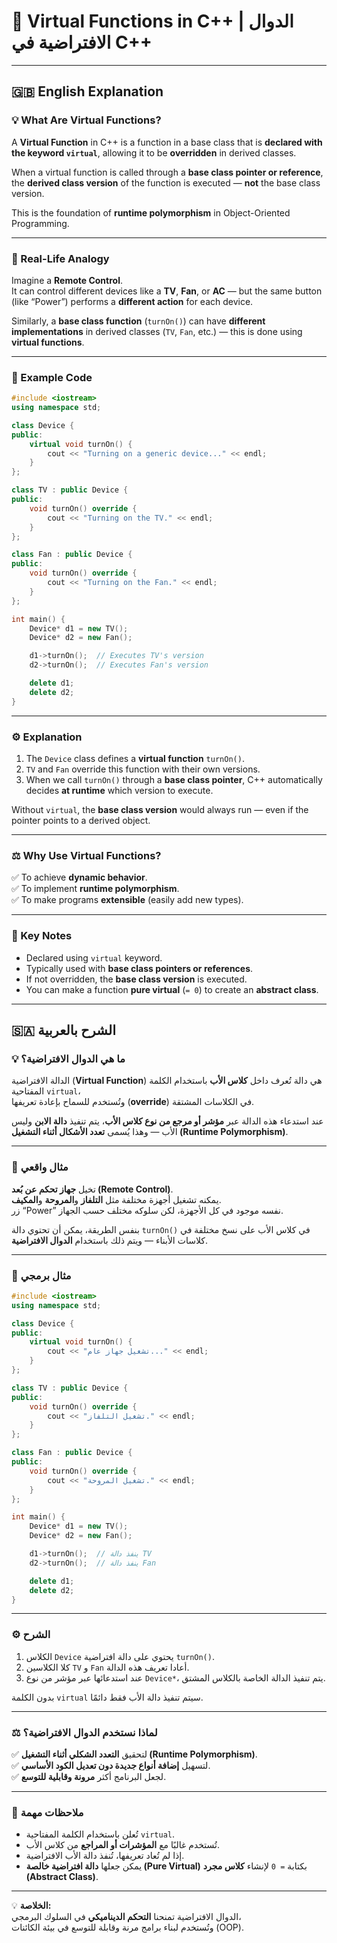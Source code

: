 
# 🧠 Virtual Functions in C++ | الدوال الافتراضية في C++

---

## 🇬🇧 English Explanation

### 💡 What Are Virtual Functions?

A **Virtual Function** in C++ is a function in a base class that is **declared with the keyword `virtual`**, allowing it to be **overridden** in derived classes.

When a virtual function is called through a **base class pointer or reference**, the **derived class version** of the function is executed — **not** the base class version.

This is the foundation of **runtime polymorphism** in Object-Oriented Programming.

---

### 🧩 Real-Life Analogy

Imagine a **Remote Control**.  
It can control different devices like a **TV**, **Fan**, or **AC** — but the same button (like “Power”) performs a **different action** for each device.  

Similarly, a **base class function** (`turnOn()`) can have **different implementations** in derived classes (`TV`, `Fan`, etc.) — this is done using **virtual functions**.

---

### 🧱 Example Code

```cpp
#include <iostream>
using namespace std;

class Device {
public:
    virtual void turnOn() {
        cout << "Turning on a generic device..." << endl;
    }
};

class TV : public Device {
public:
    void turnOn() override {
        cout << "Turning on the TV." << endl;
    }
};

class Fan : public Device {
public:
    void turnOn() override {
        cout << "Turning on the Fan." << endl;
    }
};

int main() {
    Device* d1 = new TV();
    Device* d2 = new Fan();

    d1->turnOn();  // Executes TV's version
    d2->turnOn();  // Executes Fan's version

    delete d1;
    delete d2;
}
```

---

### ⚙️ Explanation

1. The `Device` class defines a **virtual function** `turnOn()`.  
2. `TV` and `Fan` override this function with their own versions.  
3. When we call `turnOn()` through a **base class pointer**, C++ automatically decides **at runtime** which version to execute.  

Without `virtual`, the **base class version** would always run — even if the pointer points to a derived object.

---

### ⚖️ Why Use Virtual Functions?

✅ To achieve **dynamic behavior**.  
✅ To implement **runtime polymorphism**.  
✅ To make programs **extensible** (easily add new types).  

---

### 🧠 Key Notes

- Declared using `virtual` keyword.  
- Typically used with **base class pointers or references**.  
- If not overridden, the **base class version** is executed.  
- You can make a function **pure virtual** (`= 0`) to create an **abstract class**.  

---

## 🇸🇦 الشرح بالعربية

### 💡 ما هي الدوال الافتراضية؟

الدالة الافتراضية (**Virtual Function**) هي دالة تُعرف داخل **كلاس الأب** باستخدام الكلمة المفتاحية `virtual`،  
وتُستخدم للسماح بإعادة تعريفها (**override**) في الكلاسات المشتقة.

عند استدعاء هذه الدالة عبر **مؤشر أو مرجع من نوع كلاس الأب**، يتم تنفيذ **دالة الابن** وليس الأب — وهذا يُسمى **تعدد الأشكال أثناء التشغيل (Runtime Polymorphism)**.

---

### 🧩 مثال واقعي

تخيل **جهاز تحكم عن بُعد (Remote Control)**.  
يمكنه تشغيل أجهزة مختلفة مثل **التلفاز** و**المروحة** و**المكيف**.  
زر “Power” نفسه موجود في كل الأجهزة، لكن سلوكه مختلف حسب الجهاز.  

بنفس الطريقة، يمكن أن تحتوي دالة `turnOn()` في كلاس الأب على نسخ مختلفة في كلاسات الأبناء — ويتم ذلك باستخدام **الدوال الافتراضية**.

---

### 🧱 مثال برمجي

```cpp
#include <iostream>
using namespace std;

class Device {
public:
    virtual void turnOn() {
        cout << "تشغيل جهاز عام..." << endl;
    }
};

class TV : public Device {
public:
    void turnOn() override {
        cout << "تشغيل التلفاز." << endl;
    }
};

class Fan : public Device {
public:
    void turnOn() override {
        cout << "تشغيل المروحة." << endl;
    }
};

int main() {
    Device* d1 = new TV();
    Device* d2 = new Fan();

    d1->turnOn();  // ينفذ دالة TV
    d2->turnOn();  // ينفذ دالة Fan

    delete d1;
    delete d2;
}
```

---

### ⚙️ الشرح

1. الكلاس `Device` يحتوي على دالة افتراضية `turnOn()`.  
2. كلا الكلاسين `TV` و `Fan` أعادا تعريف هذه الدالة.  
3. عند استدعائها عبر مؤشر من نوع `Device*`، يتم تنفيذ الدالة الخاصة بالكلاس المشتق.  

بدون الكلمة `virtual` سيتم تنفيذ دالة الأب فقط دائمًا.

---

### ⚖️ لماذا نستخدم الدوال الافتراضية؟

✅ لتحقيق **التعدد الشكلي أثناء التشغيل (Runtime Polymorphism)**.  
✅ لتسهيل **إضافة أنواع جديدة دون تعديل الكود الأساسي**.  
✅ لجعل البرنامج أكثر **مرونة وقابلية للتوسع**.  

---

### 🧠 ملاحظات مهمة

- تُعلن باستخدام الكلمة المفتاحية `virtual`.  
- تُستخدم غالبًا مع **المؤشرات أو المراجع** من كلاس الأب.  
- إذا لم تُعاد تعريفها، تُنفذ دالة الأب الافتراضية.  
- يمكن جعلها **دالة افتراضية خالصة (Pure Virtual)** بكتابة `= 0` لإنشاء **كلاس مجرد (Abstract Class)**.  

---

💡 **الخلاصة:**  
الدوال الافتراضية تمنحنا **التحكم الديناميكي** في السلوك البرمجي،  
وتُستخدم لبناء برامج مرنة وقابلة للتوسع في بيئة الكائنات (OOP).
